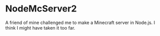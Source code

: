 # NodeMcServer2

A friend of mine challenged me to make a Minecraft server in Node.js. I think I might have taken it too far. 